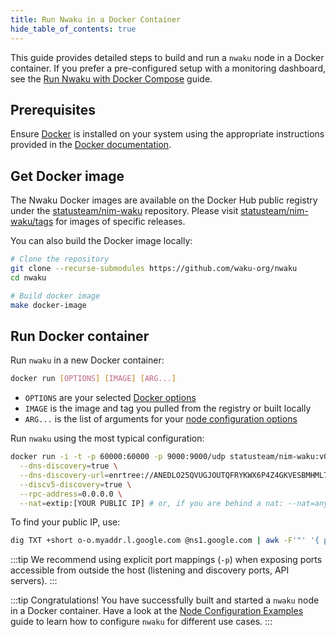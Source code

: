 ```yaml
---
title: Run Nwaku in a Docker Container
hide_table_of_contents: true
---
```


This guide provides detailed steps to build and run a `nwaku` node in a Docker container. If you prefer a pre-configured setup with a monitoring dashboard, see the [Run Nwaku with Docker Compose](/guides/nwaku/run-docker-compose) guide.

## Prerequisites

Ensure [Docker](https://www.docker.com/) is installed on your system using the appropriate instructions provided in the [Docker documentation](https://docs.docker.com/engine/install/).

## Get Docker image

The Nwaku Docker images are available on the Docker Hub public registry under the [statusteam/nim-waku](https://hub.docker.com/r/statusteam/nim-waku) repository. Please visit [statusteam/nim-waku/tags](https://hub.docker.com/r/statusteam/nim-waku/tags) for images of specific releases.

You can also build the Docker image locally:

```bash
# Clone the repository
git clone --recurse-submodules https://github.com/waku-org/nwaku
cd nwaku

# Build docker image
make docker-image
```

## Run Docker container

Run `nwaku` in a new Docker container:

```bash
docker run [OPTIONS] [IMAGE] [ARG...]
```

- `OPTIONS` are your selected [Docker options](https://docs.docker.com/engine/reference/commandline/run/#options)
- `IMAGE` is the image and tag you pulled from the registry or built locally
- `ARG...` is the list of arguments for your [node configuration options](/guides/nwaku/config-options)

Run `nwaku` using the most typical configuration:

```bash
docker run -i -t -p 60000:60000 -p 9000:9000/udp statusteam/nim-waku:v0.20.0 \
  --dns-discovery=true \
  --dns-discovery-url=enrtree://ANEDLO25QVUGJOUTQFRYKWX6P4Z4GKVESBMHML7DZ6YK4LGS5FC5O@prod.wakuv2.nodes.status.im \
  --discv5-discovery=true \
  --rpc-address=0.0.0.0 \
  --nat=extip:[YOUR PUBLIC IP] # or, if you are behind a nat: --nat=any
```

To find your public IP, use:

```bash
dig TXT +short o-o.myaddr.l.google.com @ns1.google.com | awk -F'"' '{ print $2}'
```

:::tip
We recommend using explicit port mappings (`-p`) when exposing ports accessible from outside the host (listening and discovery ports, API servers).
:::

:::tip Congratulations!
You have successfully built and started a `nwaku` node in a Docker container. Have a look at the [Node Configuration Examples](/guides/nwaku/configure-nwaku) guide to learn how to configure `nwaku` for different use cases.
:::
